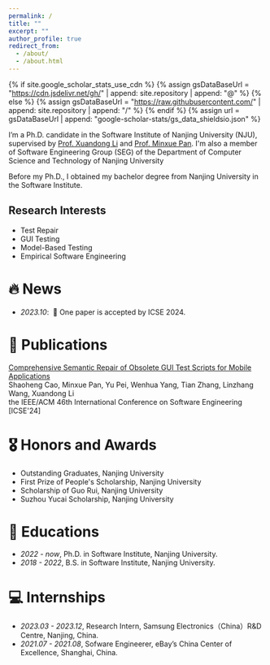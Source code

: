 ```yaml
---
permalink: /
title: ""
excerpt: ""
author_profile: true
redirect_from: 
  - /about/
  - /about.html
---
```


{% if site.google_scholar_stats_use_cdn %}
{% assign gsDataBaseUrl = "https://cdn.jsdelivr.net/gh/" | append: site.repository | append: "@" %}
{% else %}
{% assign gsDataBaseUrl = "https://raw.githubusercontent.com/" | append: site.repository | append: "/" %}
{% endif %}
{% assign url = gsDataBaseUrl | append: "google-scholar-stats/gs_data_shieldsio.json" %}

<span class='anchor' id='about-me'></span>

I’m a Ph.D. candidate in the Software Institute of Nanjing University (NJU), supervised by [Prof. Xuandong Li](https://cs.nju.edu.cn/lixuandong/index.htm) and [Prof. Minxue Pan](https://minxuepan.github.io/). I'm also a member of Software Engineering Group (SEG) of the Department of Computer Science and Technology of Nanjing University

Before my Ph.D., I obtained my bachelor degree from Nanjing University in the Software Institute.

<h2>Research Interests</h2>
<ul>
  <li>Test Repair</li>
  <li>GUI Testing</li>
  <li>Model-Based Testing</li>
  <li>Empirical Software Engineering</li>
</ul>



# 🔥 News
- *2023.10*: &nbsp;🎉 One paper is accepted by ICSE 2024.

# 📝 Publications 

<div>
  <div class="paper-title"><a href="https://dl.acm.org/doi/10.1145/3597503.3639108">Comprehensive Semantic Repair of Obsolete GUI Test Scripts for Mobile Applications</a></div>
  <div class="paper-authors"><span class="author-emphasis">Shaoheng Cao</span>, Minxue Pan, Yu Pei, Wenhua Yang, Tian Zhang, Linzhang Wang, Xuandong Li</div>
  <div class="paper-presenter">the IEEE/ACM 46th International Conference on Software Engineering &#91;ICSE'24&#93;</div>
 </div> 

# 🎖 Honors and Awards
- Outstanding Graduates, Nanjing University
- First Prize of People's Scholarship, Nanjing University
- Scholarship of Guo Rui, Nanjing University
- Suzhou Yucai Scholarship, Nanjing University

# 📖 Educations
- *2022 - now*, Ph.D. in Software Institute, Nanjing University.
- *2018 - 2022*, B.S. in Software Institute, Nanjing University. 

# 💻 Internships
- *2023.03 - 2023.12*, Research Intern, Samsung Electronics（China）R&D Centre, Nanjing, China.
- *2021.07 - 2021.08*, Sofware Engineerer, eBay’s China Center of Excellence, Shanghai, China.